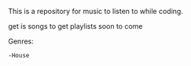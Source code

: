 This is a repository for music to listen to while coding.

get is songs to get
playlists soon to come

Genres:

	-House
